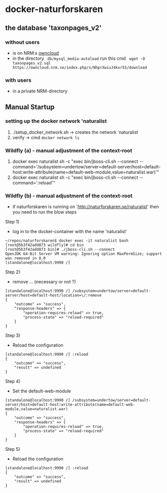 # docker-naturforskaren

## the database 'taxonpages_v2'

### without users
- is on NRM:s [owncloud](https://owncloud.nrm.se/index.php/s/NhprXwiuJ4kxr5S/download)
-  in the directory ``` db/mysql_media-autoload``` run this cmd  ```  wget -O taxonpages_v2.sql https://owncloud.nrm.se/index.php/s/NhprXwiuJ4kxr5S/download ```
 

### with users
- in a private NRM-directory

## Manual Startup

### setting up the docker network 'naturalist
1. ./setup_docker_network.sh -> creates the network 'naturalist
2. verify -> cmd ``` docker network ls ```

### Wildfly (a) - manual adjustment of the context-root
1. docker exec naturalist sh -c "exec bin/jboss-cli.sh --connect --command='/subsystem=undertow/server=default-server/host=default-host:write-attribute(name=default-web-module,value=naturalist.war)'" 
2. docker exec naturalist sh -c "exec bin/jboss-cli.sh --connect --command=':reload'"

###  Wildfly (b) - manual adjustment of the context-root
- if naturforskaren is running on 'http://naturforskaren.se/naturalist' then you need to run the blow steps

Step 1)
- log in to the docker-container with the name 'naturalist'

```
~/repos/naturforskaren$ docker exec -it naturalist bash
[root@5b3f42add873 wildfly]# cd bin
[root@5b3f42add873 bin]# ./jboss-cli.sh --connect
OpenJDK 64-Bit Server VM warning: Ignoring option MaxPermSize; support was removed in 8.0
[standalone@localhost:9990 /] 
``` 

Step 2)
- remove ... (necessary or not ?) 

```
[standalone@localhost:9990 /] /subsystem=undertow/server=default-server/host=default-host/location=\/:remove
{
    "outcome" => "success",
    "response-headers" => {
        "operation-requires-reload" => true,
        "process-state" => "reload-required"
    }
}

```


Step 3) 
- Reload the configuration
```
[standalone@localhost:9990 /] :reload
{
    "outcome" => "success",
    "result" => undefined
}
``` 

Step 4)
- Set the default-web-module 

``` 
[standalone@localhost:9990 /] /subsystem=undertow/server=default-server/host=default-host:write-attribute(name=default-web-module,value=naturalist.war)
{
    "outcome" => "success",
    "response-headers" => {
        "operation-requires-reload" => true,
        "process-state" => "reload-required"
    }
}
``` 

Step 5) 
- Reload the configuration
```
[standalone@localhost:9990 /] :reload
{
    "outcome" => "success",
    "result" => undefined
}
``` 

